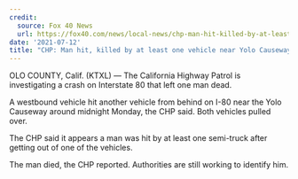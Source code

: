 ```yaml
---
credit:
  source: Fox 40 News
  url: https://fox40.com/news/local-news/chp-man-hit-killed-by-at-least-one-vehicle-near-yolo-causeway/
date: '2021-07-12'
title: "CHP: Man hit, killed by at least one vehicle near Yolo Causeway"
---
```

OLO COUNTY, Calif. (KTXL) — The California Highway Patrol is investigating a crash on Interstate 80 that left one man dead. 

A westbound vehicle hit another vehicle from behind on I-80 near the Yolo Causeway around midnight Monday, the CHP said. Both vehicles pulled over.

The CHP said it appears a man was hit by at least one semi-truck after getting out of one of the vehicles. 

The man died, the CHP reported. Authorities are still working to identify him.
